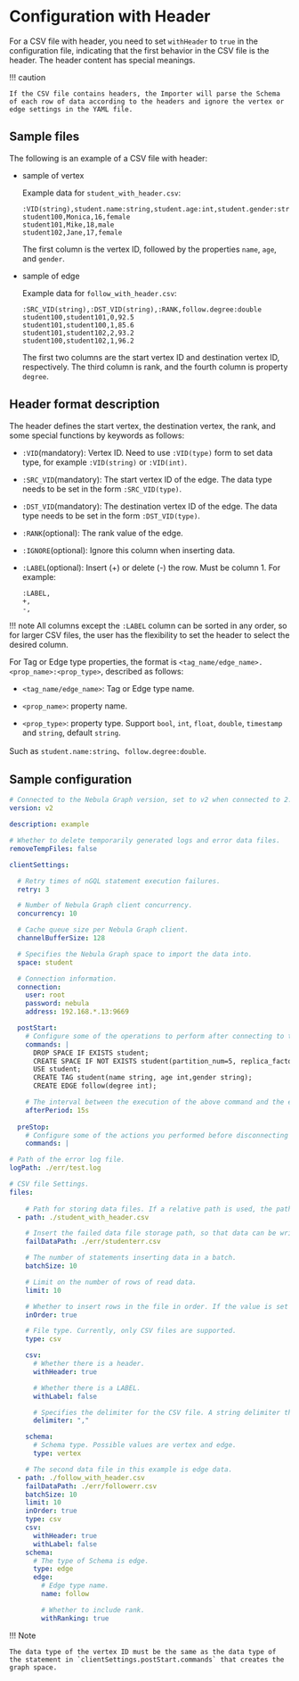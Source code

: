 # Configuration with Header

For a CSV file with header, you need to set `withHeader` to `true` in the configuration file, indicating that the first behavior in the CSV file is the header. The header content has special meanings.

!!! caution

    If the CSV file contains headers, the Importer will parse the Schema of each row of data according to the headers and ignore the vertex or edge settings in the YAML file.

## Sample files

The following is an example of a CSV file with header:

- sample of vertex

  Example data for `student_with_header.csv`:

  ```csv
  :VID(string),student.name:string,student.age:int,student.gender:string
  student100,Monica,16,female
  student101,Mike,18,male
  student102,Jane,17,female
  ```

  The first column is the vertex ID, followed by the properties `name`, `age`, and `gender`.

- sample of edge

  Example data for `follow_with_header.csv`:

  ```csv
  :SRC_VID(string),:DST_VID(string),:RANK,follow.degree:double
  student100,student101,0,92.5
  student101,student100,1,85.6
  student101,student102,2,93.2
  student100,student102,1,96.2
  ```

  The first two columns are the start vertex ID and destination vertex ID, respectively. The third column is rank, and the fourth column is property `degree`.

## Header format description

The header defines the start vertex, the destination vertex, the rank, and some special functions by keywords as follows:

- `:VID`(mandatory): Vertex ID. Need to use `:VID(type)` form to set data type, for example `:VID(string)` or `:VID(int)`.

- `:SRC_VID`(mandatory): The start vertex ID of the edge. The data type needs to be set in the form `:SRC_VID(type)`.

- `:DST_VID`(mandatory): The destination vertex ID of the edge. The data type needs to be set in the form `:DST_VID(type)`.

- `:RANK`(optional): The rank value of the edge.

- `:IGNORE`(optional): Ignore this column when inserting data.

- `:LABEL`(optional): Insert (+) or delete (-) the row. Must be column 1. For example:

  ```csv
  :LABEL,
  +,
  -,
  ```

!!! note
    All columns except the `:LABEL` column can be sorted in any order, so for larger CSV files, the user has the flexibility to set the header to select the desired column.

For Tag or Edge type properties, the format is `<tag_name/edge_name>.<prop_name>:<prop_type>`, described as follows:

- `<tag_name/edge_name>`: Tag or Edge type name.

- `<prop_name>`: property name.

- `<prop_type>`: property type. Support `bool`, `int`, `float`, `double`, `timestamp` and `string`, default `string`.

Such as `student.name:string`、`follow.degree:double`.

## Sample configuration

```yaml
# Connected to the Nebula Graph version, set to v2 when connected to 2.x.
version: v2

description: example

# Whether to delete temporarily generated logs and error data files.
removeTempFiles: false

clientSettings:

  # Retry times of nGQL statement execution failures.
  retry: 3

  # Number of Nebula Graph client concurrency.
  concurrency: 10 

  # Cache queue size per Nebula Graph client.
  channelBufferSize: 128

  # Specifies the Nebula Graph space to import the data into.
  space: student

  # Connection information.
  connection:
    user: root
    password: nebula
    address: 192.168.*.13:9669

  postStart:
    # Configure some of the operations to perform after connecting to the Nebula Graph server, and before inserting data.
    commands: |
      DROP SPACE IF EXISTS student;
      CREATE SPACE IF NOT EXISTS student(partition_num=5, replica_factor=1, vid_type=FIXED_STRING(20));
      USE student;
      CREATE TAG student(name string, age int,gender string);
      CREATE EDGE follow(degree int);

    # The interval between the execution of the above command and the execution of the insert data command.
    afterPeriod: 15s
  
  preStop:
    # Configure some of the actions you performed before disconnecting from the Nebula Graph server.
    commands: |

# Path of the error log file.
logPath: ./err/test.log

# CSV file Settings.
files:
  
    # Path for storing data files. If a relative path is used, the path is merged with the current configuration file directory. The first data file in this example is vertex data.
  - path: ./student_with_header.csv

    # Insert the failed data file storage path, so that data can be written later.
    failDataPath: ./err/studenterr.csv

    # The number of statements inserting data in a batch.
    batchSize: 10

    # Limit on the number of rows of read data.
    limit: 10

    # Whether to insert rows in the file in order. If the value is set to false, the import rate decreases due to data skew.
    inOrder: true

    # File type. Currently, only CSV files are supported.
    type: csv

    csv:
      # Whether there is a header.
      withHeader: true

      # Whether there is a LABEL.
      withLabel: false

      # Specifies the delimiter for the CSV file. A string delimiter that supports only one character.
      delimiter: ","

    schema:
      # Schema type. Possible values are vertex and edge.
      type: vertex

    # The second data file in this example is edge data.
  - path: ./follow_with_header.csv
    failDataPath: ./err/followerr.csv
    batchSize: 10
    limit: 10
    inOrder: true
    type: csv
    csv:
      withHeader: true
      withLabel: false
    schema:
      # The type of Schema is edge.
      type: edge
      edge:
        # Edge type name.
        name: follow

        # Whether to include rank.
        withRanking: true
```

!!! Note

    The data type of the vertex ID must be the same as the data type of the statement in `clientSettings.postStart.commands` that creates the graph space.